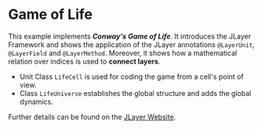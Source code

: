 # Game of Life

This example implements **_Conway's Game of Life_**. 
It introduces the JLayer Framework and shows the application of the 
JLayer annotations `@LayerUnit`, `@LayerField` and `@LayerMethod`. 
Moreover, it shows how a mathematical relation over indices is used to **connect layers**. 

- Unit Class `LifeCell` is used for coding the game from a cell's point of view.
- Class `LifeUniverse` establishes the global structure and adds the global dynamics.

Further details  can be found on the [JLayer Website](http://www.jlayer.org/example_GameOfLife_Notes.html).
